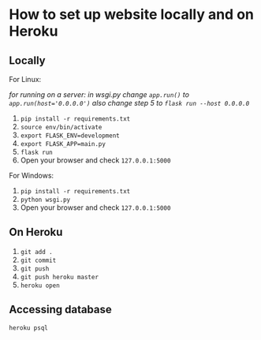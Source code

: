 # **How to set up website locally and on Heroku**

## Locally

For Linux:

_for running on a server:_
_in wsgi.py change `app.run()` to `app.run(host='0.0.0.0')`_
_also change step 5 to `flask run --host 0.0.0.0`_

1. `pip install -r requirements.txt `
2. `source env/bin/activate`
3. `export FLASK_ENV=development`
4. `export FLASK_APP=main.py`
5. `flask run`
6. Open your browser and check `127.0.0.1:5000`

For Windows:

1. `pip install -r requirements.txt `
2. `python wsgi.py`
3. Open your browser and check `127.0.0.1:5000`

## On Heroku

1. `git add .`
2. `git commit`
3. `git push`
4. `git push heroku master`
5. `heroku open`

## Accessing database

`heroku psql`

